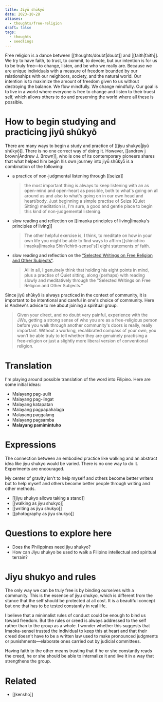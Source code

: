 ```yaml
---
title: Jiyū shūkyō
date: 2023-10-28
aliases:
  - thoughts/free-religion
draft: false
tags:
  - thoughts
  - seedlings
---
```

Free religion is a dance between [[thoughts/doubt|doubt]] and [[faith|faith]]. We try to have faith, to trust, to commit, to devote, but our intention is for us to be truly free—to change, listen, and be who we really are. Because we are unique individuals with a measure of freedom bounded by our relationships with our neighbors, society, and the natural world. Our intention is to maximize the amount of freedom given to us without destroying the balance. We flow mindfully. We change mindfully. Our goal is to live in a world where everyone is free to change and listen to their truest self, which allows others to do and preserving the world where all these is possible.

# How to begin studying and practicing jiyū shūkyō

There are many ways to begin a study and practice of [[jiyu shukyo|jiyū shūkyō]]. There is no one correct way of doing it. However, [[andrew j brown|Andrew J. Brown]], who is one of its contemporary pioneers shares that what helped him begin his own journey into jiyū shūkyō is a combination of the following:

- a practice of non-judgmental listening through [[seiza]]
	>the most important thing is always to keep listening with an as open-mind and open-heart as possible, both to what's going on all around us and also to what's going on in our own head and heart/body. Just beginning a simple practise of Seiza (Quiet Sitting) meditation is, I'm sure, a good and gentle place to begin this kind of non-judgemental listening.
- slow reading and reflection on [[imaoka principles of living|Imaoka's principles of living]]
	>The other helpful exercise is, I think, to meditate on how in your own life you might be able to find ways to affirm [[shinichiro imaoka|Imaoka Shin'ichirō-sensei's]] eight statements of faith.
- slow reading and reflection on the [“Selected Writings on Free Religion and Other Subjects”](https://www.cambridgeunitarian.org/wp-content/uploads/2023/04/Selected-Writings-by-Shinichiro-Imaoka-16-April-2023.pdf).
	>All in all, I genuinely think that holding his eight points in mind, plus a practise of Quiet sitting, along (perhaps) with reading slowly and meditatively through the "Selected Writings on Free Religion and Other Subjects."

Since jiyū shūkyō is always practiced in the context of community, it is important to be intentional and careful in one's choice of community. Here is Andrew's advice to me about joining a spiritual group.

>Given your direct, and no doubt very painful, experience with the JWs, getting a strong sense of who you are as a free-religious person before you walk through another community's doors is really, really important. Without a working, recalibrated compass of your own, you won't be able truly to tell whether they are genuinely practising a free-religion or just a slightly more liberal version of conventional religion.

# Translation

I'm playing around possible translation of the word into Filipino. Here are some initial ideas:

- Malayang pag-uulit
- Malayang pag-iingat
- Malayang katapatan
- Malayang pagpapahalaga
- Malayang paggalang
- Malayang pagsamba
- **Malayang pamimintuho**

# Expressions

The connection between an embodied practice like walking and an abstract idea like jiyu shukyo would be varied. There is no one way to do it. Experiments are encouraged.

My center of gravity isn't to help myself and others become better writers but to help myself and others become better people through writing and other methods.

- [[jiyu shukyo allows taking a stand]]
- [[walking as jiyu shukyo]]
- [[writing as jiyu shukyo]]
- [[photography as jiyu shukyo]]

# Questions to explore here

- Does the Philippines need jiyu shukyo?
- How can Jiyu shukyo be used to walk a Filipino intellectual and spiritual terrain?

# Jiyu shukyo and rules

The only way we can be truly free is by binding ourselves with a community. This is the essence of jiyu shukyo, which is different from the stance that the self should be protected at all cost. It is a beautiful concept but one that has to be tested constantly in real life.

I believe that a minimalist rules of conduct could be enough to bind us toward freedom. But the rules or creed is always addressed to the self rather than to the group as a whole. I wonder whether this suggests that Imaoka-sensei trusted the individual to keep this at heart and that their creed doesn't have to be a written law used to make pronounced judgments or punishments—elaborate ones carried out by judicial committees.

Having faith to the other means trusting that if he or she constantly reads the creed, he or she should be able to internalize it and live it in a way that strengthens the group.

# Related

- [[kensho]]
